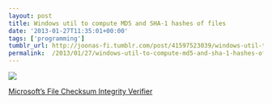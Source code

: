 ```yaml
---
layout: post
title: Windows util to compute MD5 and SHA-1 hashes of files
date: '2013-01-27T11:35:01+00:00'
tags: ['programming']
tumblr_url: http://joonas-fi.tumblr.com/post/41597523039/windows-util-to-compute-md5-and-sha-1-hashes-of
permalink:  /2013/01/27/windows-util-to-compute-md5-and-sha-1-hashes-of/
---
```


![](/images/2013/01/tumblr_inline_mha2mbu8NV1qz4rgp.png)

[Microsoft’s File Checksum Integrity Verifier](http://support.microsoft.com/kb/841290)
